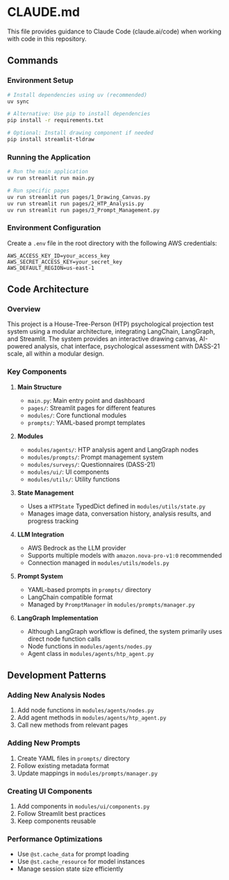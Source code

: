# CLAUDE.md

This file provides guidance to Claude Code (claude.ai/code) when working with code in this repository.

## Commands

### Environment Setup
```bash
# Install dependencies using uv (recommended)
uv sync

# Alternative: Use pip to install dependencies
pip install -r requirements.txt

# Optional: Install drawing component if needed
pip install streamlit-tldraw
```

### Running the Application
```bash
# Run the main application
uv run streamlit run main.py

# Run specific pages
uv run streamlit run pages/1_Drawing_Canvas.py
uv run streamlit run pages/2_HTP_Analysis.py
uv run streamlit run pages/3_Prompt_Management.py
```

### Environment Configuration

Create a `.env` file in the root directory with the following AWS credentials:

```env
AWS_ACCESS_KEY_ID=your_access_key
AWS_SECRET_ACCESS_KEY=your_secret_key
AWS_DEFAULT_REGION=us-east-1
```

## Code Architecture

### Overview

This project is a House-Tree-Person (HTP) psychological projection test system using a modular architecture, integrating LangChain, LangGraph, and Streamlit. The system provides an interactive drawing canvas, AI-powered analysis, chat interface, psychological assessment with DASS-21 scale, all within a modular design.

### Key Components

1. **Main Structure**
   - `main.py`: Main entry point and dashboard
   - `pages/`: Streamlit pages for different features
   - `modules/`: Core functional modules
   - `prompts/`: YAML-based prompt templates

2. **Modules**
   - `modules/agents/`: HTP analysis agent and LangGraph nodes
   - `modules/prompts/`: Prompt management system
   - `modules/surveys/`: Questionnaires (DASS-21)
   - `modules/ui/`: UI components
   - `modules/utils/`: Utility functions

3. **State Management**
   - Uses a `HTPState` TypedDict defined in `modules/utils/state.py`
   - Manages image data, conversation history, analysis results, and progress tracking

4. **LLM Integration**
   - AWS Bedrock as the LLM provider
   - Supports multiple models with `amazon.nova-pro-v1:0` recommended
   - Connection managed in `modules/utils/models.py`

5. **Prompt System**
   - YAML-based prompts in `prompts/` directory
   - LangChain compatible format
   - Managed by `PromptManager` in `modules/prompts/manager.py`

6. **LangGraph Implementation**
   - Although LangGraph workflow is defined, the system primarily uses direct node function calls
   - Node functions in `modules/agents/nodes.py`
   - Agent class in `modules/agents/htp_agent.py`

## Development Patterns

### Adding New Analysis Nodes

1. Add node functions in `modules/agents/nodes.py`
2. Add agent methods in `modules/agents/htp_agent.py`
3. Call new methods from relevant pages

### Adding New Prompts

1. Create YAML files in `prompts/` directory
2. Follow existing metadata format
3. Update mappings in `modules/prompts/manager.py`

### Creating UI Components

1. Add components in `modules/ui/components.py`
2. Follow Streamlit best practices
3. Keep components reusable

### Performance Optimizations

- Use `@st.cache_data` for prompt loading
- Use `@st.cache_resource` for model instances
- Manage session state size efficiently
